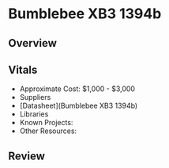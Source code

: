 # Bumblebee XB3 1394b

## Overview

## Vitals
* Approximate Cost: $1,000 - $3,000
* Suppliers
* [Datasheet](Bumblebee XB3 1394b)
* Libraries
* Known Projects:
* Other Resources:

## Review
